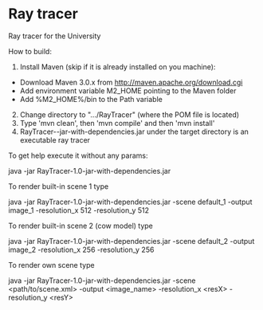 Ray tracer
=========

Ray tracer for the University

How to build:

1. Install Maven (skip if it is already installed on you machine):
  - Download Maven 3.0.x from http://maven.apache.org/download.cgi
  - Add environment variable M2_HOME pointing to the Maven folder
  - Add %M2_HOME%/bin to the Path variable
2. Change directory to ".../RayTracer" (where the POM file is located)
3. Type 'mvn clean', then 'mvn compile' and then 'mvn install'
4. RayTracer-<version>-jar-with-dependencies.jar under the target directory is an executable ray tracer


To get help execute it without any params:

java -jar RayTracer-1.0-jar-with-dependencies.jar

To render built-in scene 1 type

java -jar RayTracer-1.0-jar-with-dependencies.jar -scene default_1 -output image_1 -resolution_x 512 -resolution_y 512

To render built-in scene 2 (cow model) type

java -jar RayTracer-1.0-jar-with-dependencies.jar -scene default_2 -output image_2 -resolution_x 256 -resolution_y 256

To render own scene type

java -jar RayTracer-1.0-jar-with-dependencies.jar -scene \<path/to/scene.xml\> -output \<image_name\> -resolution_x \<resX\> -resolution_y \<resY\>

